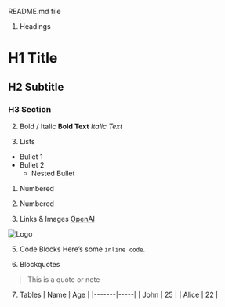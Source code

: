 README.md file

1. Headings
# H1 Title
## H2 Subtitle
### H3 Section

2. Bold / Italic
**Bold Text**
*Italic Text*

3. Lists
- Bullet 1
- Bullet 2
  - Nested Bullet
1. Numbered
2. Numbered

4. Links & Images
[OpenAI](https://openai.com)

![Logo](https://example.com/logo.png)

5. Code Blocks
Here’s some `inline code`.

6. Blockquotes
> This is a quote or note

7. Tables
| Name  | Age |
|-------|-----|
| John  | 25  |
| Alice | 22  |
